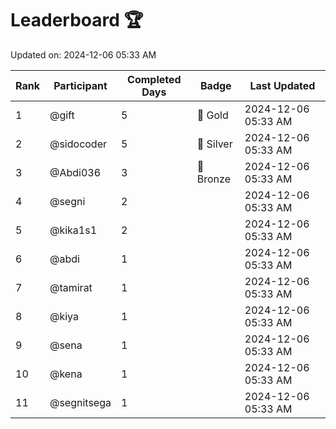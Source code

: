 # Leaderboard 🏆

Updated on: 2024-12-06 05:33 AM

| Rank | Participant       | Completed Days | Badge      | Last Updated         |
|------|-------------------|----------------|------------|----------------------|
| 1    | @gift             | 5              | 🏅 Gold     | 2024-12-06 05:33 AM |
| 2    | @sidocoder        | 5              | 🥈 Silver   | 2024-12-06 05:33 AM |
| 3    | @Abdi036          | 3              | 🥉 Bronze   | 2024-12-06 05:33 AM |
| 4    | @segni            | 2              |            | 2024-12-06 05:33 AM |
| 5    | @kika1s1          | 2              |            | 2024-12-06 05:33 AM |
| 6    | @abdi             | 1              |            | 2024-12-06 05:33 AM |
| 7    | @tamirat          | 1              |            | 2024-12-06 05:33 AM |
| 8    | @kiya             | 1              |            | 2024-12-06 05:33 AM |
| 9    | @sena             | 1              |            | 2024-12-06 05:33 AM |
| 10   | @kena             | 1              |            | 2024-12-06 05:33 AM |
| 11   | @segnitsega       | 1              |            | 2024-12-06 05:33 AM |
